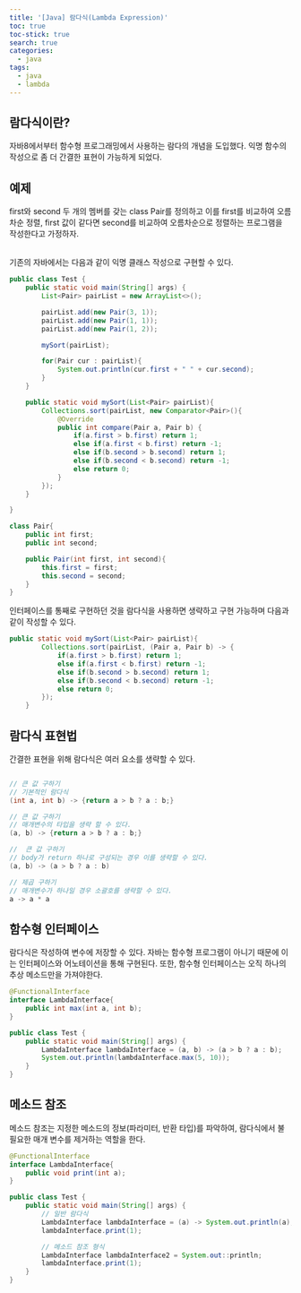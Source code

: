 ```yaml
---
title: '[Java] 람다식(Lambda Expression)'
toc: true
toc-stick: true
search: true
categories:
  - java
tags:
  - java
  - lambda
---
```


## 람다식이란?

자바8에서부터 함수형 프로그래밍에서 사용하는 람다의 개념을 도입했다.
익명 함수의 작성으로 좀 더 간결한 표현이 가능하게 되었다.

## 예제

first와 second 두 개의 멤버를 갖는 class Pair를 정의하고 이를 first를 비교하여 오름차순 정렬, 
first 값이 같다면 second를 비교하여 오름차순으로 정렬하는 프로그램을 작성한다고 가정하자.  

<br/>
기존의 자바에서는 다음과 같이 익명 클래스 작성으로 구현할 수 있다.

``` java
public class Test {
    public static void main(String[] args) {
        List<Pair> pairList = new ArrayList<>();

        pairList.add(new Pair(3, 1));
        pairList.add(new Pair(1, 1));
        pairList.add(new Pair(1, 2));

        mySort(pairList);

        for(Pair cur : pairList){
            System.out.println(cur.first + " " + cur.second);
        }
    }

    public static void mySort(List<Pair> pairList){
        Collections.sort(pairList, new Comparator<Pair>(){
            @Override
            public int compare(Pair a, Pair b) {
                if(a.first > b.first) return 1;
                else if(a.first < b.first) return -1;
                else if(b.second > b.second) return 1;
                else if(b.second < b.second) return -1;
                else return 0;
            }
        });
    }

}

class Pair{
    public int first;
    public int second;

    public Pair(int first, int second){
        this.first = first;
        this.second = second;
    }
}
```

인터페이스를 통째로 구현하던 것을 람다식을 사용하면 생략하고 구현 가능하며 다음과 같이 작성할 수 있다.

``` java
public static void mySort(List<Pair> pairList){
        Collections.sort(pairList, (Pair a, Pair b) -> {
            if(a.first > b.first) return 1;
            else if(a.first < b.first) return -1;
            else if(b.second > b.second) return 1;
            else if(b.second < b.second) return -1;
            else return 0;
        });
    }
```


## 람다식 표현법

간결한 표현을 위해 람다식은 여러 요소를 생략할 수 있다.

``` java

// 큰 값 구하기
// 기본적인 람다식 
(int a, int b) -> {return a > b ? a : b;}

// 큰 값 구하기
// 매개변수의 타입을 생략 할 수 있다. 
(a, b) -> {return a > b ? a : b;}

//  큰 값 구하기
// body가 return 하나로 구성되는 경우 이를 생략할 수 있다.
(a, b) -> (a > b ? a : b)

// 제곱 구하기
// 매개변수가 하나일 경우 소괄호를 생략할 수 있다.
a -> a * a
```

## 함수형 인터페이스  

람다식은 작성하여 변수에 저장할 수 있다. 자바는 함수형 프로그램이 아니기 때문에 이는 인터페이스와 어노테이션을 통해 구현된다.
또한, 함수형 인터페이스는 오직 하나의 추상 메소드만을 가져야한다.

``` java
@FunctionalInterface
interface LambdaInterface{
    public int max(int a, int b);
}

public class Test {
    public static void main(String[] args) {
        LambdaInterface lambdaInterface = (a, b) -> (a > b ? a : b);
        System.out.println(lambdaInterface.max(5, 10));
    }
}
```

## 메소드 참조

메소드 참조는 지정한 메소드의 정보(파라미터, 반환 타입)를 파악하여, 
람다식에서 불필요한 매개 변수를 제거하는 역할을 한다.

``` java
@FunctionalInterface
interface LambdaInterface{
    public void print(int a);
}

public class Test {
    public static void main(String[] args) {
        // 일반 람다식
        LambdaInterface lambdaInterface = (a) -> System.out.println(a);
        lambdaInterface.print(1);

        // 메소드 참조 형식
        LambdaInterface lambdaInterface2 = System.out::println;
        lambdaInterface.print(1);
    }
}
```